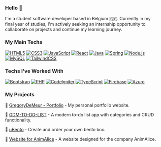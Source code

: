 ### Hello 👋

I'm a student software developer based in Belgium 🇧🇪. Currently in my final year of studies, I'm actively seeking an internship opportunity to collaborate on projects and continue my learning journey.

### My Main Techs

[![HTML5](https://img.shields.io/badge/-HTML5-E34F26?style=for-the-badge&logo=html5&logoColor=white)](https://developer.mozilla.org/en-US/docs/Web/HTML)
[![CSS3](https://img.shields.io/badge/-CSS3-1572B6?style=for-the-badge&logo=css3&logoColor=white)](https://www.w3.org/Style/CSS/Overview.en.html)
[![JavaScript](https://img.shields.io/badge/-JavaScript-F7DF1E?style=for-the-badge&logo=javascript&logoColor=black)](https://developer.mozilla.org/en-US/docs/Web/JavaScript)
[![React](https://img.shields.io/badge/-React-61DAFB?style=for-the-badge&logo=react&logoColor=black)](https://reactjs.org/)
[![Java](https://img.shields.io/badge/java-%23ED8B00.svg?style=for-the-badge&logo=openjdk&logoColor=white)](https://java.com/)
[![Spring](https://img.shields.io/badge/-Spring-6DB33F?style=for-the-badge&logo=spring&logoColor=white)](https://spring.io/)
[![Node.js](https://img.shields.io/badge/-Node.js-339933?style=for-the-badge&logo=node.js&logoColor=white)](https://nodejs.org/)
[![MySQL](https://img.shields.io/badge/mysql-%2300f.svg?style=for-the-badge&logo=mysql&logoColor=white)](https://www.mysql.com/)
[![TailwindCSS](https://img.shields.io/badge/tailwindcss-%2338B2AC.svg?style=for-the-badge&logo=tailwind-css&logoColor=white)](https://tailwindcss.com/)



### Techs I've Worked With

[![Bootstrap](https://img.shields.io/badge/-Bootstrap-563D7C?style=for-the-badge&logo=bootstrap&logoColor=white)](https://getbootstrap.com/)
[![PHP](https://img.shields.io/badge/-PHP-777BB4?style=for-the-badge&logo=php&logoColor=white)](https://www.php.net/)
[![CodeIgniter](https://img.shields.io/badge/-CodeIgniter-EF4223?style=for-the-badge&logo=codeigniter&logoColor=white)](https://codeigniter.com/)
[![TypeScript](https://img.shields.io/badge/-TypeScript-3178C6?style=for-the-badge&logo=typescript&logoColor=white)](https://www.typescriptlang.org/)
[![Firebase](https://img.shields.io/badge/-Firebase-FFCA28?style=for-the-badge&logo=firebase&logoColor=black)](https://firebase.google.com/)
[![Azure](https://img.shields.io/badge/-Azure-0089D6?style=for-the-badge&logo=microsoft-azure&logoColor=white)](https://azure.microsoft.com/)




### My Projects

🚀 [GregoryDeMeur - Portfolio](https://www.gregorydemeur.be/) - My personal portfolio website.

📝 [GDM-TO-DO-LIST](https://www.gregorydemeur.be/gdm-to-do-list/) - A modern to-do list app with categories and CRUD functionality.

🍱 [uBento](https://bento-order-9a9fe.web.app/) - Create and order your own bento box.

🐾 [Website for AnimAlice](https://www.animalice.be) - A website designed for the company AnimAlice.
